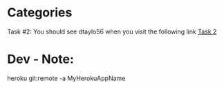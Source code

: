 # Categories
Task #2: You should see dtaylo56 when you visit the following link
[Task 2](https://frozen-coast-81302.herokuapp.com/user)

# Dev - Note:
heroku git:remote -a MyHerokuAppName
